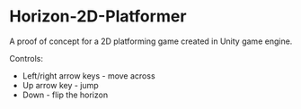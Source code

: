 # Horizon-2D-Platformer
A proof of concept for a 2D platforming game created in Unity game engine.

Controls:
* Left/right arrow keys - move across
* Up arrow key - jump
* Down - flip the horizon
